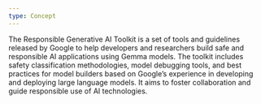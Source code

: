 ```yaml
---
type: Concept
---
```


The Responsible Generative AI Toolkit is a set of tools and guidelines released by Google to help developers and researchers build safe and responsible AI applications using Gemma models. The toolkit includes safety classification methodologies, model debugging tools, and best practices for model builders based on Google’s experience in developing and deploying large language models. It aims to foster collaboration and guide responsible use of AI technologies.